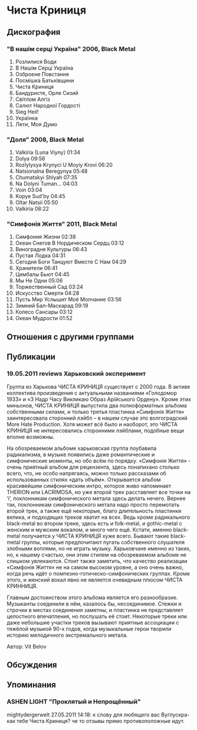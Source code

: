 # Чиста Криниця



## Дискография

### "В нашім серці Україна" 2006, Black Metal

01. Розлилися Води
02. В Нашім Серці Україна
03. Озброєне Повстання
04. Посмішка Батьківщини
05. Чиста Криниця
06. Бандуристе, Орле Сизий
07. Світлом Алгіз
08. Салют Народної Гордості
09. Sieg Heil! 
10. Українка 
11. Лети, Моя Думо

### "Доля" 2008, Black Metal

1. Valkiria (Luna Viyny) 01:34
2. Dolya 09:56
3. Rozlylysya Krynyci U Moyiy Krovi 06:20
4. Natsionalna Beregynya 05:48
5. Chumatskyi Shlyah 07:35
6. Na Dolyni Tuman... 04:03
7. Voin 03:04 
8. Kopye Sud'by 04:45 
9. Oltar Natsii 05:50 
10. Valkiria 08:22 

### "Симфонiя Життя" 2011, Black Metal

1. Симфония Жизни 02:38
2. Океан Снегов В Нордическом Сердц 03:12
3. Виноградня Культуры 06:43
4. Пустая Лодка 04:31
5. Сегодня Боги Танцуют Вместе С Нам 04:29
6. Хранители 06:41
7. Цимбалы Бьют 04:45
8. Мы Не Одни 05:06
9. Торжественный Сад 03:24  
10. Искусство Смерти 04:28
11. Пусть Мир Услышит Моё Молчание 03:56
12. Зимний Бал-Маскарад 09:19  
13. Колесо Сансары 03:12
14. Океан Мудрости 01:52 


## Отношения с другими группами


## Публикации

### 19.05.2011 reviews Харьковский эксперимент

<P>Группа из Харькова ЧИСТА КРИНИЦЯ существует с 2000 года. В активе коллектива произведения с актуальными названиями «Голодомор 1933» и «З Надр Часу Викликаю Образ Арійського Ордену». Кроме этих миньонов, ЧИСТА КРИНИЦЯ выпустила два полноформатных альбома собственными силами, и только третья пластинка «Симфонiя Життя» заинтересовала сторонний лэйбл – в нашем случае это волгоградский More Hate Production. Хотя может всё было и наоборот, это ЧИСТА КРИНИЦЯ не интересовались сторонними лэйблами, подобные вещи вполне возможны.</P>
<P>На обозреваемом альбоме харьковская группа поубавила радикализма, в музыке появились даже романтические и симфонические моменты, но обо всём по порядку. «Симфонiя Життя» - очень приятный альбом для рецензента, здесь понапихано столько всего, что, не особо напрягаясь, можно только рассказами об использованных стилях «дать объём». Открывается альбом красивейшим симфоническим интро, которое живо напоминает THERION или LACRIMOSA, но уже второй трек расставляет все точки на ‘i’, поклонникам симфонического метала здесь делать нечего. Вернее так, поклонникам симфонического метала надо просто перемотать второй трек, а также ещё некоторые, благо длительность пластинки велика, и подходящих треков хватит на всех. Ведь кроме радикального black-metal во втором треке, здесь есть и folk-metal, и gothic-metal с женским и мужским вокалом, и много чего ещё. Кстати, именно black-metal получается у ЧИСТА КРИНИЦЯ хуже всего. Бывают такие black-metal группы, которые предпочитают пугать собственного слушателя злобными воплями, но не играть музыку. Харьковчане именно из таких, но, к нашему счастью, они этим стилем на обозреваемом альбоме не слишком увлекаются. Стоит также заметить, что качество реализации «Симфонiя Життя» не на самом высоком уровне, а оно очень важно, когда речь идёт о помпезно-готическо-симфонических группах. Кроме этого, и женский вокал явно не является очевидным плюсом ЧИСТА КРИННИЦЯ.</P>
<P>Главным достоинством этого альбома является его разнообразие. Музыканты соединили в нём, казалось бы, несоединимое. Стежки и строчки в местах соединения заметны, и пластинка не представляет целостного впечатления, но послушать её стоит. Некоторые треки или даже небольшие участки треков вызывают приятные ассоциации с тяжёлой музыкой 90-х годов, когда музыкальные герои творили историю мелодичного экстремального метала.</P>
Автор: Vit Belov


## Обсуждения


## Упоминания

### ASHEN LIGHT &quot;Проклятый и Непрощённый&quot;

mightydergerwelt 27.05.2011 14:18:
к слову для любящего вас Вуглускра-<BR>как тебе Чиста Криниця? че то отзывы прямо противоположные идут. 

